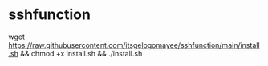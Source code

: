 # sshfunction

wget https://raw.githubusercontent.com/itsgelogomayee/sshfunction/main/install.sh && chmod +x install.sh && ./install.sh
